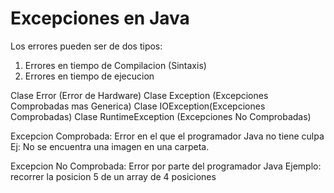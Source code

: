 # Excepciones en Java

Los errores pueden ser de dos tipos: 
1) Errores en tiempo de Compilacion (Sintaxis)
2) Errores en tiempo de ejecucion

Clase Error (Error de Hardware)
Clase Exception (Excepciones Comprobadas mas Generica)
Clase IOException(Excepciones Comprobadas)
Clase RuntimeException (Excepciones No Comprobadas)

Excepcion Comprobada: Error en el que el programador Java no tiene culpa
Ej: No se encuentra una imagen en una carpeta.

Excepcion No Comprobada: Error por parte del programador Java
Ejemplo: recorrer la posicion 5 de un array de 4 posiciones
